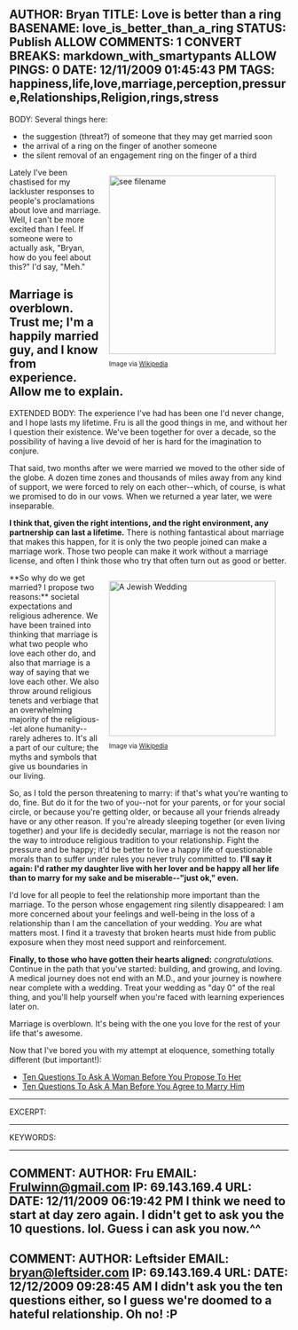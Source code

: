 AUTHOR: Bryan
TITLE: Love is better than a ring
BASENAME: love_is_better_than_a_ring
STATUS: Publish
ALLOW COMMENTS: 1
CONVERT BREAKS: markdown_with_smartypants
ALLOW PINGS: 0
DATE: 12/11/2009 01:45:43 PM
TAGS: happiness,life,love,marriage,perception,pressure,Relationships,Religion,rings,stress
-----
BODY:
Several things here:

* the suggestion (threat?) of someone that they may get married soon
* the arrival of a ring on the finger of another someone
* the silent removal of an engagement ring on the finger of a third

<div class="zemanta-img mt-image-right" style="margin-top: 1em; margin-right: 1em; margin-bottom: 1em; margin-left: 1em; display: block; float: right; width: 310px; "><a href="http://commons.wikipedia.org/wiki/Image:55-aspetti_di_vita_quotidiana%2C_gioia%2CTaccuino_Sanitatis%2C_Cas.jpg"><img src="http://upload.wikimedia.org/wikipedia/commons/thumb/e/ec/55-aspetti_di_vita_quotidiana%2C_gioia%2CTaccuino_Sanitatis%2C_Cas.jpg/300px-55-aspetti_di_vita_quotidiana%2C_gioia%2CTaccuino_Sanitatis%2C_Cas.jpg" alt="see filename" width="300" height="322"></a><p class="zemanta-img-attribution" style="font-size:0.8em">Image via <a href="http://commons.wikipedia.org/wiki/Image:55-aspetti_di_vita_quotidiana%2C_gioia%2CTaccuino_Sanitatis%2C_Cas.jpg">Wikipedia</a></p></div>Lately I've been chastised for my lackluster responses to people's proclamations about love and marriage. Well, I can't be more excited than I feel. If someone were to actually ask, "Bryan, how do you feel about this?" I'd say, "Meh."

**Marriage is overblown.** Trust me; I'm a happily married guy, and I know from experience. Allow me to explain.
-----
EXTENDED BODY:
The experience I've had has been one I'd never change, and I hope lasts my lifetime. Fru is all the good things in me, and without her I question their existence. We've been together for over a decade, so the possibility of having a live devoid of her is hard for the imagination to conjure.

That said, two months after we were married we moved to the other side of the globe. A dozen time zones and thousands of miles away from any kind of support, we were forced to rely on each other--which, of course, is what we promised to do in our vows. When we returned a year later, we were inseparable.

**I think that, given the right intentions, and the right environment, any partnership can last a lifetime.** There is nothing fantastical about marriage that makes this happen, for it is only the two people joined can make a marriage work. Those two people can make it work without a marriage license, and often I think those who try that often turn out as good or better.

<div class="zemanta-img mt-image-right" style="margin-top: 1em; margin-right: 1em; margin-bottom: 1em; margin-left: 1em; display: block; float: right; width: 310px; "><a href="http://commons.wikipedia.org/wiki/Image:Isra%C3%ABls-A_Jewish_Wedding-1903.jpg"><img src="http://upload.wikimedia.org/wikipedia/commons/thumb/7/79/Isra%C3%ABls-A_Jewish_Wedding-1903.jpg/300px-Isra%C3%ABls-A_Jewish_Wedding-1903.jpg" alt="A Jewish Wedding" width="300" height="280"></a><p class="zemanta-img-attribution" style="font-size:0.8em">Image via <a href="http://commons.wikipedia.org/wiki/Image:Isra%C3%ABls-A_Jewish_Wedding-1903.jpg">Wikipedia</a></p></div>**So why do we get married? I propose two reasons:** societal expectations and religious adherence. We have been trained into thinking that marriage is what two people who love each other do, and also that marriage is a way of saying that we love each other. We also throw around religious tenets and verbiage that an overwhelming majority of the religious--let alone humanity--rarely adheres to. It's all a part of our culture; the myths and symbols that give us boundaries in our living.

So, as I told the person threatening to marry: if that's what you're wanting to do, fine. But do it for the two of you--not for your parents, or for your social circle, or because you're getting older, or because all your friends already have or any other reason. If you're already sleeping together (or even living together) and your life is decidedly secular, marriage is not the reason nor the way to introduce religious tradition to your relationship. Fight the pressure and be happy; it'd be better to live a happy life of questionable morals than to suffer under rules you never truly committed to. **I'll say it again: I'd rather my daughter live with her lover and be happy all her life than to marry for my sake and be miserable--"just ok," even.**

I'd love for all people to feel the relationship more important than the marriage. To the person whose engagement ring silently disappeared: I am more concerned about your feelings and well-being in the loss of a relationship than I am the cancellation of your wedding. *You* are what matters most. I find it a travesty that broken hearts must hide from public exposure when they most need support and reinforcement.

**Finally, to those who have gotten their hearts aligned:** *congratulations.* Continue in the path that you've started: building, and growing, and loving. A medical journey does not end with an M.D., and your journey is nowhere near complete with a wedding. Treat your wedding as "day 0" of the real thing, and you'll help yourself when you're faced with learning experiences later on.

Marriage is overblown. It's being with the one you love for the rest of your life that's awesome.

Now that I've bored you with my attempt at eloquence, something totally different (but important!):

- [Ten Questions To Ask A Woman Before You Propose To Her](http://deadspin.com/5409407/ten-questions-to-ask-a-woman-before-you-propose-to-her)
- [Ten Questions To Ask A Man Before You Agree to Marry Him](http://deadspin.com/5404219/ten-questions-to-ask-a-man-before-you-agree-to-marry-him)
-----
EXCERPT:

-----
KEYWORDS:

-----

COMMENT:
AUTHOR: Fru
EMAIL: Frulwinn@gmail.com
IP: 69.143.169.4
URL: 
DATE: 12/11/2009 06:19:42 PM
I think we need to start at day zero again. I didn't get to ask you the 10 questions. lol. Guess i can ask you now.^^
-----

COMMENT:
AUTHOR: Leftsider
EMAIL: bryan@leftsider.com
IP: 69.143.169.4
URL: 
DATE: 12/12/2009 09:28:45 AM
I didn't ask you the ten questions either, so I guess we're doomed to a hateful relationship. Oh no! :P
-----


